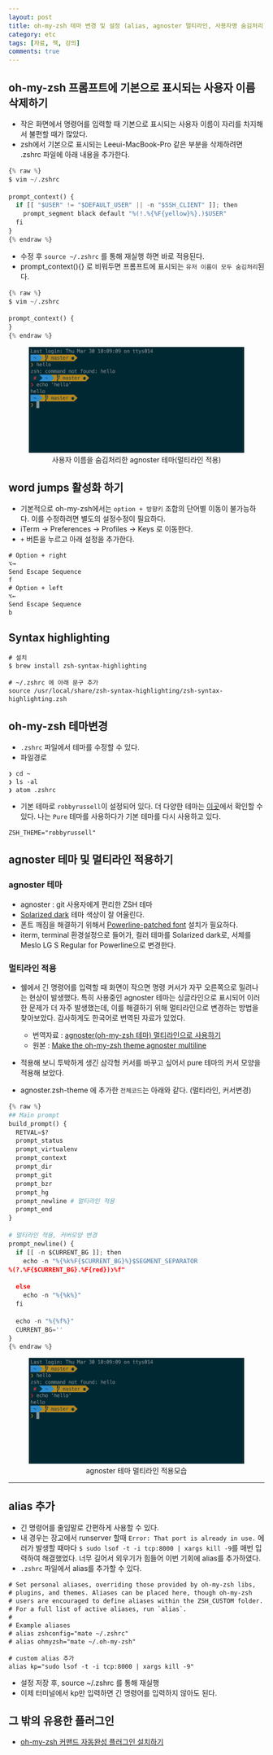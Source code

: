 ```yaml
---
layout: post
title: oh-my-zsh 테마 변경 및 설정 (alias, agnoster 멀티라인, 사용자명 숨김처리)
category: etc
tags: [자료, 책, 강의]
comments: true
---
```

## oh-my-zsh 프롬프트에 기본으로 표시되는 사용자 이름 삭제하기
- 작은 화면에서 명령어를 입력할 때 기본으로 표시되는 사용자 이름이 자리를 차지해서 불편할 때가 많았다.
- zsh에서 기본으로 표시되는 Leeui-MacBook-Pro 같은 부분을 삭제하려면 .zshrc 파일에 아래 내용을 추가한다.

```python
{% raw %}
$ vim ~/.zshrc

prompt_context() {
  if [[ "$USER" != "$DEFAULT_USER" || -n "$SSH_CLIENT" ]]; then
    prompt_segment black default "%(!.%{%F{yellow}%}.)$USER"
  fi
}
{% endraw %}
```

- 수정 후 `source ~/.zshrc` 를 통해 재실행 하면 바로 적용된다.
- prompt_context(){} 로 비워두면 프롬프트에 표시되는 `유저 이름이 모두 숨김처리`된다.

```python
{% raw %}
$ vim ~/.zshrc

prompt_context() {
}
{% endraw %}
```
<center>
 <figure>
 <img src="/assets/post-img/etc/zsh.png" alt="views">
 <figcaption>사용자 이름을 숨김처리한 agnoster 테마(멀티라인 적용) </figcaption>
 </figure>
 </center>

## word jumps 활성화 하기
- 기본적으로 oh-my-zsh에서는 `option + 방향키` 조합의 단어별 이동이 불가능하다. 이를 수정하려면 별도의 설정수정이 필요하다.
- iTerm -> Preferences -> Profiles -> Keys 로 이동한다.
- `+` 버튼을 누르고 아래 설정을 추가한다.

```shell
# Option + right
⌥→
Send Escape Sequence
f
# Option + left
⌥←
Send Escape Sequence
b
```

## Syntax highlighting

```shell
# 설치
$ brew install zsh-syntax-highlighting

# ~/.zshrc 에 아래 문구 추가
source /usr/local/share/zsh-syntax-highlighting/zsh-syntax-highlighting.zsh
```

## oh-my-zsh 테마변경
- `.zshrc` 파일에서 테마를 수정할 수 있다.
- 파일경로

```shell
❯ cd ~
❯ ls -al
❯ atom .zshrc
```
- 기본 테마로 `robbyrussell`이 설정되어 있다. 더 다양한 테마는 [이곳](https://github.com/robbyrussell/oh-my-zsh/wiki/Themes)에서 확인할 수 있다. 나는 `Pure` 테마를 사용하다가 기본 테마를 다시 사용하고 있다.

```shell
ZSH_THEME="robbyrussell"
```

## agnoster 테마 및 멀티라인 적용하기
### agnoster 테마  
- agnoster : git 사용자에게 편리한 ZSH 테마
- [Solarized dark](http://ethanschoonover.com/solarized) 테마 색상이 잘 어울린다.
- 폰트 깨짐을 해결하기 위해서 [Powerline-patched font](https://gist.github.com/agnoster/3712874) 설치가 필요하다.
- iterm, terminal 환경설정으로 들어가, 컬러 테마를 Solarized dark로, 서체를 Meslo LG S Regular for Powerline으로 변경한다.

### 멀티라인 적용
- 쉘에서 긴 명령어를 입력할 때 화면이 작으면 명령 커서가 자꾸 오른쪽으로 밀려나는 현상이 발생했다. 특히 사용중인  agnoster 테마는 싱글라인으로 표시되어 이러한 문제가 더 자주 발생했는데, 이를 해결하기 위해 멀티라인으로 변경하는 방법을 찾아보았다. 감사하게도 한국어로 번역된 자료가 있었다.

  - 번역자료 : [agnoster(oh-my-zsh 테마) 멀티라인으로 사용하기](http://totuworld.github.io/2016/04/08/zsh2line/)
  - 원본 : [Make the oh-my-zsh theme agnoster multiline](http://thisismecoding.com/multine-agnoster-oh-my-zsh/)

- 적용해 보니 투박하게 생긴 삼각형 커서를 바꾸고 싶어서 pure 테마의 커서 모양을 적용해 보았다.
- agnoster.zsh-theme 에 추가한 `전체코드`는 아래와 같다. (멀티라인, 커서변경)

```python
{% raw %}
## Main prompt
build_prompt() {
  RETVAL=$?
  prompt_status
  prompt_virtualenv
  prompt_context
  prompt_dir
  prompt_git
  prompt_bzr
  prompt_hg
  prompt_newline # 멀티라인 적용
  prompt_end
}

# 멀티라인 적용, 커버모양 변경
prompt_newline() {
  if [[ -n $CURRENT_BG ]]; then
    echo -n "%{%k%F{$CURRENT_BG}%}$SEGMENT_SEPARATOR
%(?.%F{$CURRENT_BG}.%F{red})❯%f"

  else
    echo -n "%{%k%}"
  fi

  echo -n "%{%f%}"
  CURRENT_BG=''
}
{% endraw %}
```

<center>
 <figure>
 <img src="/assets/post-img/etc/zsh.png" alt="views">
 <figcaption>agnoster 테마 멀티라인 적용모습</figcaption>
 </figure>
 </center>

-------

## alias 추가
- 긴 명령어를 줄임말로 간편하게 사용할 수 있다.
- 내 경우는 장고에서 runserver 할때 `Error: That port is already in use.` 에러가 발생할 때마다 `$ sudo lsof -t -i tcp:8000 | xargs kill -9`를 매번 입력하여 해결했었다. 너무 길어서 외우기가 힘들어 이번 기회에 alias를 추가하였다.
- `.zshrc` 파일에서 alias를 추가할 수 있다.

```shell
# Set personal aliases, overriding those provided by oh-my-zsh libs,
# plugins, and themes. Aliases can be placed here, though oh-my-zsh
# users are encouraged to define aliases within the ZSH_CUSTOM folder.
# For a full list of active aliases, run `alias`.
#
# Example aliases
# alias zshconfig="mate ~/.zshrc"
# alias ohmyzsh="mate ~/.oh-my-zsh"

# custom alias 추가
alias kp="sudo lsof -t -i tcp:8000 | xargs kill -9"
```
- 설정 저장 후, source ~/.zshrc 를 통해 재실행
- 이제 터미널에서 kp만 입력하면 긴 명령어를 입력하지 않아도 된다.

## 그 밖의 유용한 플러그인
- [oh-my-zsh 커맨드 자동완성 플러그인 설치하기](http://f2.frnt.io/oh-my-zsh-keomaendeu-jadongwanseong-peulreogeuin-seolcihagi/)
